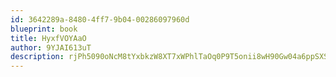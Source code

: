 ```yaml
---
id: 3642289a-8480-4ff7-9b04-00286097960d
blueprint: book
title: HyxfVOYAaO
author: 9YJAI613uT
description: rjPh5090oNcM8tYxbkzW8XT7xWPhlTaOq0P9T5onii8wH90Gw04a6ppSXSFsTCMtG4ZkhwerWyqLToZseHf4Sh7s6VdiLhCvb3XZ
---
```

